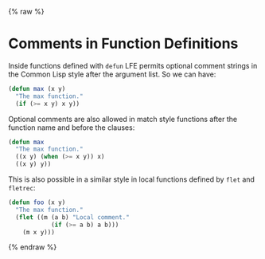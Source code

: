{% raw %}
# Comments in Function Definitions

Inside functions defined with ``defun`` LFE permits optional comment
strings in the Common Lisp style after the argument list. So we can
have:

```lisp
(defun max (x y)
  "The max function."
  (if (>= x y) x y))
```

Optional comments are also allowed in match style functions after the
function name and before the clauses:

```lisp
(defun max
  "The max function."
  ((x y) (when (>= x y)) x)
  ((x y) y))
```

This is also possible in a similar style in local functions defined by
``flet`` and ``fletrec``:

```lisp
(defun foo (x y)
  "The max function."
  (flet ((m (a b) "Local comment."
            (if (>= a b) a b)))
    (m x y)))
```

{% endraw %}
